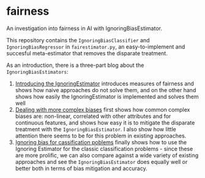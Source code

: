 # fairness
 An investigation into fairness in AI with IgnoringBiasEstimator.
 
 This repository contains the `IgnoringBiasClassifier` and `IgnoringBiasRegressor` in `fairestimator.py`, an easy-to-implement and succesful meta-estimator that removes the disparate treatment.
 
 As an introduction, there is a three-part blog about the `IgnoringBiasEstimators`:
 
1. [Introducing the IgnoringEstimator](https://github.com/SjoerdCor/fairness/blob/main/blog/1.IntroducingTheIgnoringEstimator.ipynb) introduces measures of fairness and shows how naive approaches do not solve them, and on the other hand shows how easily the IgnoringEstimator is implemented and solves them well
1. [Dealing with more complex biases](https://github.com/SjoerdCor/fairness/blob/main/blog/2.DealingWithMoreComplexBiases.ipynb) first shows how common complex biases are: non-linear, correlated with other attributes and for continuous features, and shows how easy it is to mitigate the disparate treatment with the `IgnoringBiasEstimator`. I also show how little attention there seems to be for this problem in existing approaches.
1. [Ignoring bias for cassification poblems](https://github.com/SjoerdCor/fairness/blob/main/blog/3.IgnoringBiasForClassificationProblems.ipynb) finally shows how to use the Ignoring Estimator for the classic classification problems - since these are more prolific, we can also compare against a wide variety of existing approaches and see the `IgnoringBiasEstimator` does equally well or better both in terms of bias mitigation and accuracy.
